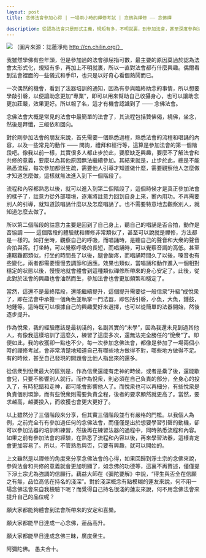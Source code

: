 ```yaml
---
layout: post
title: 念佛法會參加心得 | 一場兩小時的禪修考試 | 念佛與禪修 —— 念佛禪

description: 從認為法會只是形式主義，規矩有多，不明就裏，到參加法會，甚至深度參與法會，這中間的轉變有何心得和體會？
---
```


![](../images/2023-04-09-10-59-41.png)
（圖片來源：誌蓮淨苑 http://cn.chilin.org/）

我雖然學佛有些年頭，但是參加過的法會卻屈指可數，最主要的原因莫過於認為法會太形式化，規矩有多，再加上不明就裏，所以一直對法會都冇什麼興趣。偶爾看到法會裡面的一些儀式和手印，也只是以好奇心看個熱鬨而已。

一次偶然的機會，看到了法器培訓的通知，因為有參與臨終助念的事情，所以想要學敲引磬，以便讓助念更加“專業”，即可以用來幫助自己收攝身心，也可以讓助念更加莊嚴，效果更好。所以報了名，這才有機會認識到了 —— 念佛法會。

念佛法會大概是常見的法會中最簡單的法會了，其流程包括贊佛偈，繞佛，坐念，然後是拜懺，三皈依和回向。

對於剛參加法會的朋友來說，首先需要一個熟悉過程，熟悉法會的流程和唱誦的內容，以及一些常見的動作 —— 問詢，禮拜和經行等，這算是參加法會的第一個階段吧。像我以前一樣，其實很多人都止步於此，要麼缺乏興趣，要麼不了解法會和共修的意義，要麼以為其他原因無法繼續參加。其結果就是，止步於此，總是不能熟悉流程，每次參加都很生疏，需要他人引導才知道做什麼，需要觀察他人怎麼做才知道怎麼做，這樣就無法進入到下一個階段了。

流程和內容都熟悉以後，就可以進入到第二個階段了，這個時候才是真正參加法會的樣子了，註意力從外部環境，逐漸將註意力回到自身上來，嚮內用功。不再需要別人的引導，就知道該唱誦什麼以及怎麼唱誦了。也不需要特意地去觀察別人，就知道怎麼去做了。

所以第二個階段的註意力主要是回到了自己身上，聽自己的唱誦是否合拍，動作是否協調 —— 這個階段的體驗就和禪修非常類似了，甚至可以說就是禪修，方法都是一樣的。如打坐時，觀察自己的呼吸，而唱誦時，是聽自己的聲音和大衆的聲音合拍與否。打坐時，可以覺察呼吸的長短，而唱誦時，可以覺察音調的高低。甚至連睏難都類似，打坐的時間長了以後，腿會酸疼，而唱誦時間久了以後，嗓音也有些變化，兩者都需要慢慢去調節和適應。效果也類似，當唱誦和動作進入一個相對穩定的狀態以後，慢慢地就會體會到這種類似禪修所帶來的身心安定了。此後，從此對於法會的興趣也會油然而生，參加法會也會更加頻繁和穩定了。

當然，這還不是最終階段，還能繼續提升，這個提升需要從一般信衆“升級”成悅衆了，即在法會中承擔一個角色並執掌一門法器，即包括引磬，小魚，大魚，鍾鼓，地鍾等。這時既可以根據自己的興趣愛好來選擇，也可以從簡單的法器開始，然後逐步提升。

作為悅衆，我的經驗應該是最初淺的，名副其實的“末學”，因為我還未見到過其他人，有像我這樣培訓了這麼久，練習了這麼多次，還無法完全勝任的“悅衆”了。即便如此，我的收獲卻一點也不少，每一次參加念佛法會，都像是參加了一場兩個小時的禪修考試，會非常清楚地知道自己有哪些地方做得不對，哪些地方做得不足。有的時候，甚至自己發現的問題會比他人指出來的還多。

從信衆到悅衆最大的區別是，作為信衆還能有走神的時候，或者是纍了後，還能歇會兒，只要不影響別人就行。而作為悅衆，則必須在自己負責的部分，全身心的投入了，有時犯錯和走神，都可能會影響他人了。而悅衆也可以再細分，有些悅衆是負責個別環節，而有些悅衆則需要負責全程，後者的要求顯然就更高了。當然，要求越高，越要投入，而收獲也會更大更好了。

以上雖然分了三個階段來分享，但其實三個階段並冇有嚴格的門檻。以我個人為例，之前完全冇有參加過任何的念佛法會，而僅僅是出於想要學習引磬的動機，卻可以參加法器的培訓和練習，然後再在練習法器的過程中，同時熟悉流程和內容。如果之前有參加法會的經驗，在熟悉了流程和內容以後，再來學習法器，這樣肯定會更加容易了。所以，不管熟悉與否，只要有興趣，就可以開始的。

上文雖然是以禪修的角度來分享念佛法會的心得，如果回歸到淨土宗的念佛來說，參與法會和共修的意義就會更加明顯了，如念佛的功德等，這裏不再贅述，僅僅提下淨土宗尤為強調的信願行。藕益大師在《彌陀要解》中說，“得生與否全在信願之有無，品位高低在持名的淺深”。對於淺深概念有點模糊的蓮友來說，何不用一場念佛法會來自我檢驗下呢？而覺得自己持名很淺的蓮友來說，何不用念佛法會來提升自己的品位呢？

願大家都能夠體會到法會所帶來的安定和喜樂。

願大家都能早日達成一心念佛，蓮品高升。

願大家都能早日達成念佛三昧，廣度衆生。

阿彌陀佛。
愚夫合十。

